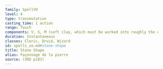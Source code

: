 ```yaml
---
family: SpellVO
level: 4
type: transmutation
casting_time: 1 action
range: Touch
components: V, S, M (soft clay, which must be worked into roughly the desired shape of the stone object)
duration: Instantaneous
classes: Cleric, Druid, Wizard
id: spells_vo.md#stone-shape
title: Stone Shape
alias: Façonnage de la pierre
source: (SRD p183)
---
```


